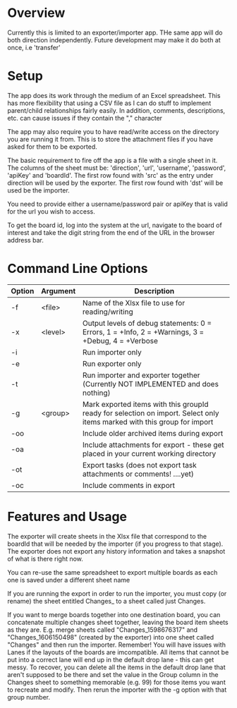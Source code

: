 # Overview

Currently this is limited to an exporter/importer app. THe same app will do both direction independently. Future development may make it do both at once, i.e 'transfer'

# Setup

The app does its work through the medium of an Excel spreadsheet. This has more flexibility that using a CSV file as I can do stuff to implement parent/child relationships fairly easily. In addition, comments, descriptions, etc. can cause issues if they contain the "," character

The app may also require you to have read/write access on the directory you are running it from. This is to store the attachment files if you have asked for them to be exported.

The basic requirement to fire off the app is a file with a single sheet in it. The columns of the sheet must be: 'direction', 'url', 'username', 'password', 'apiKey' and 'boardId'. The first row found with 'src' as the entry under direction will be used by the exporter. The first row found with 'dst' will be used be the importer.

You need to provide either a username/password pair or apiKey that is valid for the url you wish to access. 

To get the board id, log into the system at the url, navigate to the board of interest and take the digit string from the end of the URL in the browser address bar.

# Command Line Options
Option | Argument | Description 
------ | -------- | -----------
-f | \<file\> | Name of the Xlsx file to use for reading/writing
-x | \<level\> |  Output levels of debug statements: 0 = Errors, 1 = +Info, 2 = +Warnings, 3 = +Debug, 4 = +Verbose
-i |  | Run importer only
-e |  | Run exporter only 
-t |  | Run importer and exporter together (Currently NOT IMPLEMENTED and does nothing)
-g | \<group\> | Mark exported items with this groupId ready for selection on import. Select only items marked with this group for import
-oo |  | Include older archived items during export
-oa |  | Include attachments for export - these get placed in your current working directory 
-ot |  | Export tasks (does not export task attachments or comments! ....yet) 
-oc |  | Include comments in export
 
# Features and Usage
 
The exporter will create sheets in the Xlsx file that correspond to the boardId that will be needed by the importer (if you progress to that stage). The exporter does not export any history information and takes a snapshot of what is there right now.
 
You can re-use the same spreadsheet to export multiple boards as each one is saved under a different sheet name

If you are running the export in order to run the importer, you must copy (or rename) the sheet entitled Changes_<boardid> to a sheet called just Changes. 
 
If you want to merge boards together into one destination board, you can concatenate multiple changes sheet together, leaving the board item sheets as they are. E.g. merge sheets called "Changes_1598676317" and "Changes_1606150498" (created by the exporter) into one sheet called "Changes" and then run the importer. Remember! You will have issues with Lanes if the layouts of the boards are imcompatible. All items that cannot be put into a correct lane will end up in the default drop lane - this can get messy. To recover, you can delete all the items in the default drop lane that aren't supposed to be there and set the value in the Group column in the Changes sheet to something memorable (e.g. 99) for those items you want to recreate and modify. Then rerun the importer with the -g option with that group number.
 
